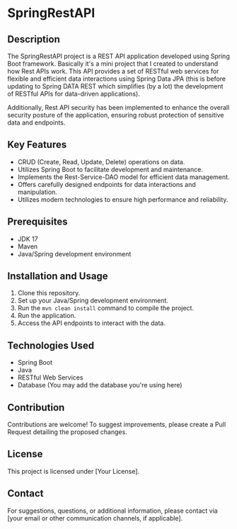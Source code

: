 # SpringRestAPI

## Description
The SpringRestAPI project is a REST API application developed using Spring Boot framework. Basically it's a mini project that I created to understand how Rest APIs work. This API provides a set of RESTful web services for flexible and efficient data interactions using Spring Data JPA (this is before updating to Spring DATA REST which simplifies (by a lot) the development of RESTful APIs for data-driven applications).

Additionally, Rest API security has been implemented to enhance the overall security posture of the application, ensuring robust protection of sensitive data and endpoints.

## Key Features
- CRUD (Create, Read, Update, Delete) operations on data.
- Utilizes Spring Boot to facilitate development and maintenance.
- Implements the Rest-Service-DAO model for efficient data management.
- Offers carefully designed endpoints for data interactions and manipulation.
- Utilizes modern technologies to ensure high performance and reliability.

## Prerequisites
- JDK 17
- Maven
- Java/Spring development environment

## Installation and Usage
1. Clone this repository.
2. Set up your Java/Spring development environment.
3. Run the `mvn clean install` command to compile the project.
4. Run the application.
5. Access the API endpoints to interact with the data.

## Technologies Used
- Spring Boot
- Java
- RESTful Web Services
- Database (You may add the database you're using here)

## Contribution
Contributions are welcome! To suggest improvements, please create a Pull Request detailing the proposed changes.

## License
This project is licensed under [Your License].

## Contact
For suggestions, questions, or additional information, please contact via [your email or other communication channels, if applicable].
